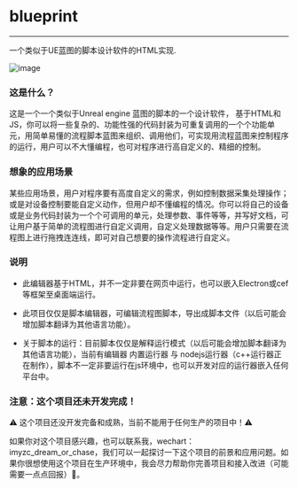 # blueprint
---
一个类似于UE蓝图的脚本设计软件的HTML实现.

![image](https://raw.githubusercontent.com/imengyu/blueprint/master/preview.png)

### 这是什么？

这是一个一个类似于Unreal engine 蓝图的脚本的一个设计软件，
基于HTML和JS，你可以将一些复杂的、功能性强的代码封装为可重复调用的一个个功能单元，用简单易懂的流程脚本蓝图来组织、调用他们，可实现用流程蓝图来控制程序的运行，用户可以不大懂编程，也可对程序进行高自定义的、精细的控制。

### 想象的应用场景

某些应用场景，用户对程序要有高度自定义的需求，例如控制数据采集处理操作；或是对设备控制要能自定义动作，但用户却不懂编程的情况。你可以将自己的设备或是业务代码封装为一个个可调用的单元，处理参数、事件等等，并写好文档，可让用户基于简单的流程图进行自定义调用，自定义处理数据等等。用户只需要在流程图上进行拖拽连连线，即可对自己想要的操作流程进行自定义。

### 说明

* 此编辑器基于HTML，并不一定非要在网页中运行，也可以嵌入Electron或cef等框架至桌面端运行。

* 此项目仅仅是脚本编辑器，可编辑流程图脚本，导出成脚本文件（以后可能会增加脚本翻译为其他语言功能）。

* 关于脚本的运行：目前脚本仅仅是解释运行模式（以后可能会增加脚本翻译为其他语言功能），当前有编辑器 内置运行器 与 nodejs运行器（c++运行器正在制作），脚本不一定非要运行在js环境中，也可以开发对应的运行器嵌入任何平台中。

### 注意：这个项目还未开发完成！

⚠ 这个项目还没开发完备和成熟，当前不能用于任何生产的项目中！⚠

如果你对这个项目感兴趣，也可以联系我，wechart： imyzc_dream_or_chase，我们可以一起探讨一下这个项目的前景和应用问题。如果你很想使用这个项目在生产环境中，我会尽力帮助你完善项目和接入改进（可能需要一点点回报）🌈。


